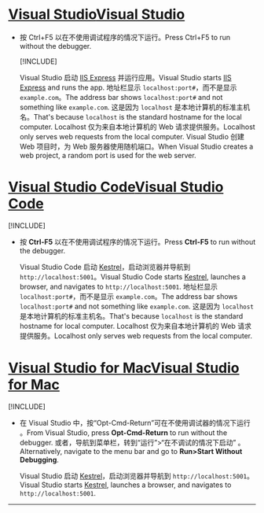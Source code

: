 # <a name="visual-studio"></a>[<span data-ttu-id="764db-101">Visual Studio</span><span class="sxs-lookup"><span data-stu-id="764db-101">Visual Studio</span></span>](#tab/visual-studio)

* <span data-ttu-id="764db-102">按 Ctrl+F5 以在不使用调试程序的情况下运行。</span><span class="sxs-lookup"><span data-stu-id="764db-102">Press Ctrl+F5 to run without the debugger.</span></span>

  [!INCLUDE[](~/includes/trustCertVS.md)]

  <span data-ttu-id="764db-103">Visual Studio 启动 [IIS Express](/iis/extensions/introduction-to-iis-express/iis-express-overview) 并运行应用。</span><span class="sxs-lookup"><span data-stu-id="764db-103">Visual Studio starts [IIS Express](/iis/extensions/introduction-to-iis-express/iis-express-overview) and runs the app.</span></span> <span data-ttu-id="764db-104">地址栏显示 `localhost:port#`，而不是显示 `example.com`。</span><span class="sxs-lookup"><span data-stu-id="764db-104">The address bar shows `localhost:port#` and not something like `example.com`.</span></span> <span data-ttu-id="764db-105">这是因为 `localhost` 是本地计算机的标准主机名。</span><span class="sxs-lookup"><span data-stu-id="764db-105">That's because `localhost` is the standard hostname for the local computer.</span></span> <span data-ttu-id="764db-106">Localhost 仅为来自本地计算机的 Web 请求提供服务。</span><span class="sxs-lookup"><span data-stu-id="764db-106">Localhost only serves web requests from the local computer.</span></span> <span data-ttu-id="764db-107">Visual Studio 创建 Web 项目时，为 Web 服务器使用随机端口。</span><span class="sxs-lookup"><span data-stu-id="764db-107">When Visual Studio creates a web project, a random port is used for the web server.</span></span>
 
# <a name="visual-studio-code"></a>[<span data-ttu-id="764db-108">Visual Studio Code</span><span class="sxs-lookup"><span data-stu-id="764db-108">Visual Studio Code</span></span>](#tab/visual-studio-code)

  [!INCLUDE[](~/includes/trustCertVSC.md)]

* <span data-ttu-id="764db-109">按 **Ctrl-F5** 以在不使用调试程序的情况下运行。</span><span class="sxs-lookup"><span data-stu-id="764db-109">Press **Ctrl-F5** to run without the debugger.</span></span>

  <span data-ttu-id="764db-110">Visual Studio Code 启动 [Kestrel](xref:fundamentals/servers/kestrel)，启动浏览器并导航到 `http://localhost:5001`。</span><span class="sxs-lookup"><span data-stu-id="764db-110">Visual Studio Code starts [Kestrel](xref:fundamentals/servers/kestrel), launches a browser, and navigates to `http://localhost:5001`.</span></span> <span data-ttu-id="764db-111">地址栏显示 `localhost:port#`，而不是显示 `example.com`。</span><span class="sxs-lookup"><span data-stu-id="764db-111">The address bar shows `localhost:port#` and not something like `example.com`.</span></span> <span data-ttu-id="764db-112">这是因为 `localhost` 是本地计算机的标准主机名。</span><span class="sxs-lookup"><span data-stu-id="764db-112">That's because `localhost` is the standard hostname for  local computer.</span></span> <span data-ttu-id="764db-113">Localhost 仅为来自本地计算机的 Web 请求提供服务。</span><span class="sxs-lookup"><span data-stu-id="764db-113">Localhost only serves web requests from the local computer.</span></span>

  
# <a name="visual-studio-for-mac"></a>[<span data-ttu-id="764db-114">Visual Studio for Mac</span><span class="sxs-lookup"><span data-stu-id="764db-114">Visual Studio for Mac</span></span>](#tab/visual-studio-mac)

  [!INCLUDE[](~/includes/trustCertMac.md)]

* <span data-ttu-id="764db-115">在 Visual Studio 中，按“Opt-Cmd-Return”可在不使用调试器的情况下运行  。</span><span class="sxs-lookup"><span data-stu-id="764db-115">From Visual Studio, press **Opt-Cmd-Return** to run without the debugger.</span></span> <span data-ttu-id="764db-116">或者，导航到菜单栏，转到“运行”>“在不调试的情况下启动”  。</span><span class="sxs-lookup"><span data-stu-id="764db-116">Alternatively, navigate to the menu bar and go to **Run>Start Without Debugging**.</span></span>

  <span data-ttu-id="764db-117">Visual Studio 启动 [Kestrel](xref:fundamentals/servers/kestrel)，启动浏览器并导航到 `http://localhost:5001`。</span><span class="sxs-lookup"><span data-stu-id="764db-117">Visual Studio starts [Kestrel](xref:fundamentals/servers/kestrel), launches a browser, and navigates to `http://localhost:5001`.</span></span>

<!-- End of VS tabs -->

---
